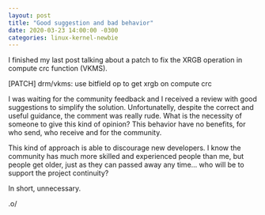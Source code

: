 ```yaml
---
layout: post
title: "Good suggestion and bad behavior"
date: 2020-03-23 14:00:00 -0300
categories: linux-kernel-newbie
--- 
```


I finished my last post talking about a patch to fix the XRGB operation in
compute crc function (VKMS).

[PATCH] drm/vkms: use bitfield op to get xrgb on compute crc

I was waiting for the community feedback and I received a review with good
suggestions to simplify the solution. Unfortunatelly, despite the correct and
useful guidance, the comment was really rude.
What is the necessity of someone to give this kind of opinion? This behavior
have no benefits, for who send, who receive and for the community.

This kind of approach is able to discourage new developers. I know the community
has much more skilled and experienced people than me, but people get older, just
as they can passed away any time... who will be to support the project
continuity?

In short, unnecessary.

.o/
